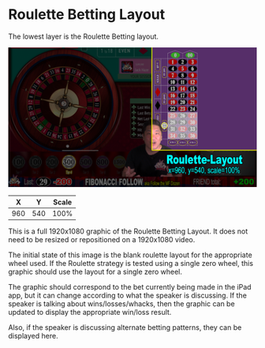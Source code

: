 # Roulette Betting Layout

The lowest layer is the Roulette Betting layout.

![Betting Layout](img/Video-Layout-100-roulette-betting-layout.png)

|X|Y|Scale|
|-|-|-----|
|960|540|100%|

This is a full 1920x1080 graphic of the Roulette Betting Layout. It does not need to be resized or repositioned on a 1920x1080 video.

The initial state of this image is the blank roulette layout for the appropriate wheel used. If the Roulette strategy is tested using a single zero wheel, this graphic should use the layout for a single zero wheel.

The graphic should correspond to the bet currently being made in the iPad app, but it can change according to what the speaker is discussing. If the speaker is talking about wins/losses/whacks, then the graphic can be updated to display the appropriate win/loss result.

Also, if the speaker is discussing alternate betting patterns, they can be displayed here.
